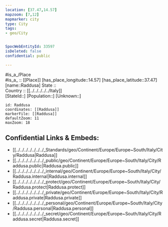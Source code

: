 ```yaml
---
location: [37.47,14.57] 
mapzoom: [7,12] 
mapmarker: city 
type: City
tags:
- geo/City


SpocWebEntityId: 33597
isDeleted: false
confidential: public

---
```

#is_a_/Place  
#is_a_ :: [[Place]] 
[has_place_longitude::14.57] 
[has_place_latitude::37.47] 
[name::Raddusa] 
State ::  
Country :: [[../../../../../Italy]]  
[StateId::] 
[Population::] 
[Unknown::] 


```leaflet
id: Raddusa
coordinates: [[Raddusa]] 
markerFile: [[Raddusa]] 
defaultZoom: 11 
maxZoom: 18
```


## Confidential Links & Embeds: 
- [[../../../../../../../_Standards/geo/Continent/Europe/Europe~South/Italy/City/Raddusa|Raddusa]] 
- [[../../../../../../../_public/geo/Continent/Europe/Europe~South/Italy/City/Raddusa.public|Raddusa.public]] 
- [[../../../../../../../_internal/geo/Continent/Europe/Europe~South/Italy/City/Raddusa.internal|Raddusa.internal]] 
- [[../../../../../../../_protect/geo/Continent/Europe/Europe~South/Italy/City/Raddusa.protect|Raddusa.protect]] 
- [[../../../../../../../_private/geo/Continent/Europe/Europe~South/Italy/City/Raddusa.private|Raddusa.private]] 
- [[../../../../../../../_personal/geo/Continent/Europe/Europe~South/Italy/City/Raddusa.personal|Raddusa.personal]] 
- [[../../../../../../../_secret/geo/Continent/Europe/Europe~South/Italy/City/Raddusa.secret|Raddusa.secret]] 
